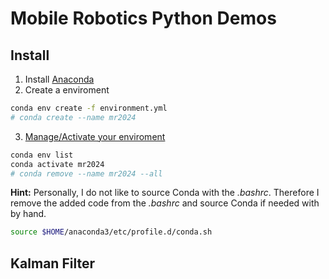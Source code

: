 # Mobile Robotics Python Demos

## Install

1. Install [Anaconda](https://www.anaconda.com)
2. Create a enviroment
```sh
conda env create -f environment.yml
# conda create --name mr2024
```
3. [Manage/Activate your enviroment](https://conda.io/projects/conda/en/latest/user-guide/tasks/manage-environments.html)
```sh
conda env list
conda activate mr2024
# conda remove --name mr2024 --all
```

__Hint:__
Personally, I do not like to source Conda with the _.bashrc_. Therefore I remove the added code from the _.bashrc_ and source Conda if needed with by hand.
```sh
source $HOME/anaconda3/etc/profile.d/conda.sh
```




## Kalman Filter


